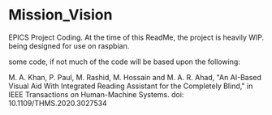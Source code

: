 # Mission_Vision
EPICS Project Coding.
At the time of this ReadMe, the project is heavily WIP.
being designed for use on raspbian.




some code, if not much of the code will be based upon the following: 


M. A. Khan, P. Paul, M. Rashid, M. Hossain and M. A. R. Ahad, "An AI-Based Visual Aid With Integrated Reading Assistant for the Completely Blind," in IEEE Transactions on Human-Machine Systems. doi: 10.1109/THMS.2020.3027534

